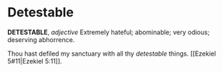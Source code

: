 # Detestable

**DETESTABLE**, _adjective_ Extremely hateful; abominable; very odious; deserving abhorrence.

Thou hast defiled my sanctuary with all thy _detestable_ things. [[Ezekiel 5#11|Ezekiel 5:11]].